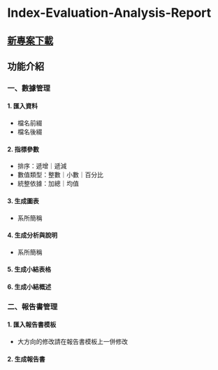 # Index-Evaluation-Analysis-Report

## [新專案下載](https://downgit.github.io/#/home?url=https://github.com/chenshenyi/Index-Evaluation-Analysis-Report/tree/vbs-project/%E6%8C%87%E6%A8%99%E5%A0%B1%E5%91%8A%E6%9B%B8%E8%87%AA%E5%8B%95%E5%8C%96%E7%A8%8B%E5%BC%8F)

## 功能介紹

### 一、數據管理

#### 1. 匯入資料
- 檔名前綴
- 檔名後綴

#### 2. 指標參數
- 排序：遞增｜遞減
- 數值類型：整數｜小數｜百分比
- 統整依據：加總｜均值

#### 3. 生成圖表
- 系所簡稱

#### 4. 生成分析與說明
- 系所簡稱

#### 5. 生成小結表格

#### 6. 生成小結概述

### 二、報告書管理

#### 1. 匯入報告書模板

- 大方向的修改請在報告書模板上一併修改

#### 2. 生成報告書